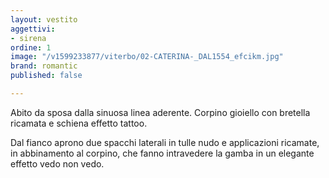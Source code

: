 ```yaml
---
layout: vestito
aggettivi:
- sirena
ordine: 1
image: "/v1599233877/viterbo/02-CATERINA-_DAL1554_efcikm.jpg"
brand: romantic
published: false

---
```

Abito da sposa dalla sinuosa linea aderente. Corpino gioiello con bretella ricamata e schiena effetto tattoo.

Dal fianco aprono due spacchi laterali in tulle nudo e applicazioni ricamate, in abbinamento al corpino, che fanno intravedere la gamba in un elegante effetto vedo non vedo.